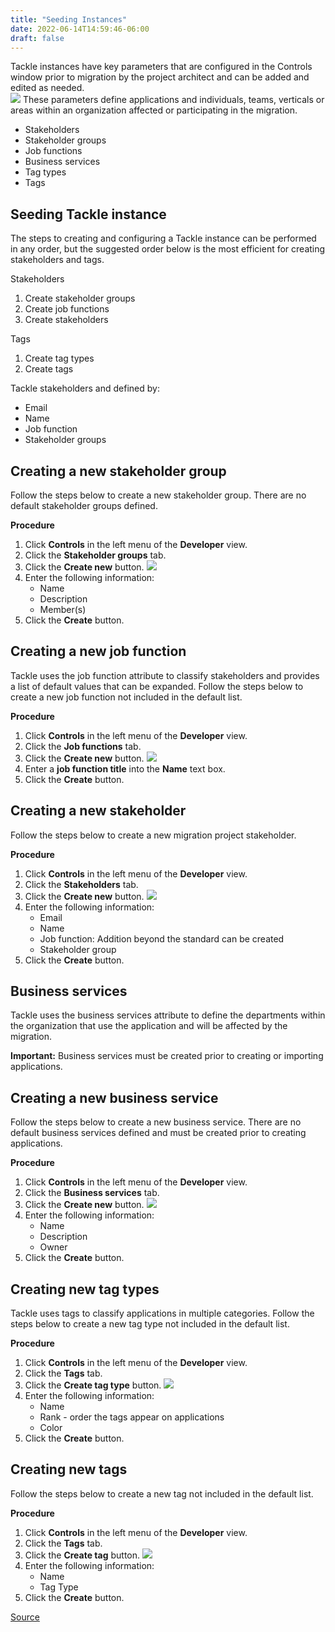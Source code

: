 ```yaml
---
title: "Seeding Instances"
date: 2022-06-14T14:59:46-06:00
draft: false
---
```

Tackle instances have key parameters that are configured in the Controls window prior to migration by the project architect and can be added and edited as needed.  
![](/Tackle2/Instances/ControlsMain.png)
These parameters define applications and individuals, teams, verticals or areas within an organization affected or participating in the migration.
* Stakeholders
* Stakeholder groups
* Job functions
* Business services
* Tag types
* Tags

## Seeding Tackle instance
The steps to creating and configuring a Tackle instance can be performed in any order, but the suggested order below is the most efficient for creating stakeholders and tags.

Stakeholders
1. Create stakeholder groups
2. Create job functions
3. Create stakeholders

Tags
1. Create tag types
2. Create tags

Tackle stakeholders and defined by:
* Email
* Name
* Job function
* Stakeholder groups

## Creating a new stakeholder group
Follow the steps below to create a new stakeholder group.  There are no default stakeholder groups defined.

**Procedure**
1. Click **Controls** in the left menu of the **Developer** view.
2. Click the **Stakeholder groups** tab.
3. Click the **Create new** button.
![](/Tackle2/Instances/NewStakeholderGroup.png)
4. Enter the following information:
    * Name
    * Description
    * Member(s)
5. Click the **Create** button.

## Creating a new job function
Tackle uses the job function attribute to classify stakeholders and provides a list of default values that can be expanded. Follow the steps below to create a new job function not included in the default list.

**Procedure**
1. Click **Controls** in the left menu of the **Developer** view.
2. Click the **Job functions** tab.
3. Click the **Create new** button.
![](/Tackle2/Instances/NewJobFunction.png)
4. Enter a **job function title** into the **Name** text box.
5. Click the **Create** button.

## Creating a new stakeholder
Follow the steps below to create a new migration project stakeholder.

**Procedure**
1. Click **Controls** in the left menu of the **Developer** view.
2. Click the **Stakeholders** tab.
3. Click the **Create new** button.
![](/Tackle2/Instances/NewStakeholder.png)
4. Enter the following information:
    * Email
    * Name
    * Job function: Addition beyond the standard can be created
    * Stakeholder group
5. Click the **Create** button.

## Business services
Tackle uses the business services attribute to define the departments within the organization that use the application and will be affected by the migration.

**Important:** Business services must be created prior to creating or importing applications.

## Creating a new business service
Follow the steps below to create a new business service. There are no default business services defined and must be created prior to creating applications.

**Procedure**
1. Click **Controls** in the left menu of the **Developer** view.
2. Click the **Business services** tab.
3. Click the **Create new** button.
![](/Tackle2/Instances/NewBusinessService.png)
4. Enter the following information:
    * Name
    * Description
    * Owner
5. Click the **Create** button.

## Creating new tag types
Tackle uses tags to classify applications in multiple categories. Follow the steps below to create a new tag type not included in the default list.

**Procedure**
1. Click **Controls** in the left menu of the **Developer** view.
2. Click the **Tags** tab.
3. Click the **Create tag type** button.
![](/Tackle2/Instances/NewTagType.png)
4. Enter the following information:
    * Name
    * Rank - order the tags appear on applications
    * Color
5. Click the **Create** button.

## Creating new tags
Follow the steps below to create a new tag not included in the default list.

**Procedure**
1. Click **Controls** in the left menu of the **Developer** view.
2. Click the **Tags** tab.
3. Click the **Create tag** button.
![](/Tackle2/Instances/NewTag.png)
4. Enter the following information:
    * Name
    * Tag Type
5. Click the **Create** button.

[Source](https://github.com/konveyor/konveyor.github.io/blob/main/content/Tackle/Tackle2/instances.md)
